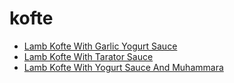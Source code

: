 # kofte

 * [Lamb Kofte With Garlic Yogurt Sauce](../index/l/lamb-kofte-with-garlic-yogurt-sauce-105019.json)
 * [Lamb Kofte With Tarator Sauce](../index/l/lamb-kofte-with-tarator-sauce-242621.json)
 * [Lamb Kofte With Yogurt Sauce And Muhammara](../index/l/lamb-kofte-with-yogurt-sauce-and-muhammara-356770.json)
